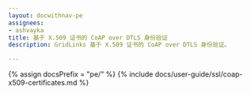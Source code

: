 ```yaml
---
layout: docwithnav-pe
assignees:
- ashvayka
title: 基于 X.509 证书的 CoAP over DTLS 身份验证
description: GridLinks 基于 X.509 证书的 CoAP over DTLS 身份验证。

---
```


{% assign docsPrefix = "pe/" %}
{% include docs/user-guide/ssl/coap-x509-certificates.md %}